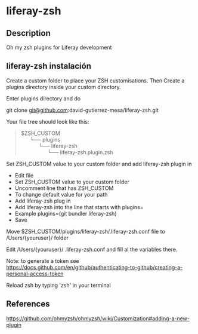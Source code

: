 # liferay-zsh
## Description
Oh my zsh plugins for Liferay development

## liferay-zsh instalación

Create a custom folder to place your ZSH customisations. Then Create a plugins directory inside your custom directory.

Enter plugins directory and do

git clone git@github.com:david-gutierrez-mesa/liferay-zsh.git

Your file tree should look like this:
> $ZSH_CUSTOM<br/>
> &nbsp;&nbsp;&nbsp;&nbsp;&nbsp;&nbsp;└── plugins<br/>
> &nbsp;&nbsp;&nbsp;&nbsp;&nbsp;&nbsp;&nbsp;&nbsp;&nbsp;&nbsp;&nbsp;&nbsp;└── liferay-zsh<br/>
> &nbsp;&nbsp;&nbsp;&nbsp;&nbsp;&nbsp;&nbsp;&nbsp;&nbsp;&nbsp;&nbsp;&nbsp;&nbsp;&nbsp;&nbsp;&nbsp;&nbsp;&nbsp;└── liferay-zsh.plugin.zsh

Set ZSH_CUSTOM value to your custom folder and add liferay-zsh plugin in
* Edit file 
* Set ZSH_CUSTOM value to your custom folder
* Uncomment line that has ZSH_CUSTOM
* To change default value for your path
* Add liferay-zsh plug in
* Add liferay-zsh into the line that starts with plugins=
* Example plugins=(git bundler liferay-zsh)
* Save

Move $ZSH_CUSTOM/plugins/liferay-zsh/.liferay-zsh.conf file to /Users/{youruser}/ folder

Edit /Users/{youruser}/ .liferay-zsh.conf and fill al the variables there.

Note: to generate a token see https://docs.github.com/en/github/authenticating-to-github/creating-a-personal-access-token

Reload zsh by typing 'zsh' in your terminal

## References
https://github.com/ohmyzsh/ohmyzsh/wiki/Customization#adding-a-new-plugin